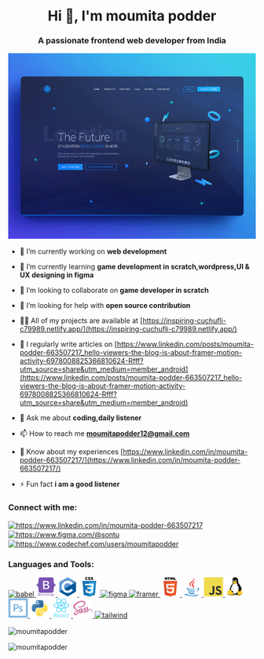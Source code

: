 <h1 align="center">Hi 👋, I'm moumita podder</h1>
<h3 align="center">A passionate frontend web developer from India</h3>

<p align="left"> <a href="https://twitter.com/" target="blank"><img src="https://github.com/moumitapodder/img/blob/main/O.gif" alt="" /></a> </p>

- 🔭 I’m currently working on **web development**

- 🌱 I’m currently learning **game development in scratch,wordpress,UI & UX designing in figma**

- 👯 I’m looking to collaborate on **game developer in scratch**

- 🤝 I’m looking for help with **open source contribution**

- 👨‍💻 All of my projects are available at [https://inspiring-cuchufli-c79989.netlify.app/](https://inspiring-cuchufli-c79989.netlify.app/)

- 📝 I regularly write articles on [https://www.linkedin.com/posts/moumita-podder-663507217_hello-viewers-the-blog-is-about-framer-motion-activity-6978008825366810624-Rfff?utm_source=share&utm_medium=member_android](https://www.linkedin.com/posts/moumita-podder-663507217_hello-viewers-the-blog-is-about-framer-motion-activity-6978008825366810624-Rfff?utm_source=share&utm_medium=member_android)

- 💬 Ask me about **coding,daily listener**

- 📫 How to reach me **moumitapodder12@gmail.com**

- 📄 Know about my experiences [https://www.linkedin.com/in/moumita-podder-663507217/](https://www.linkedin.com/in/moumita-podder-663507217/)

- ⚡ Fun fact **i am a good listener**

<h3 align="left">Connect with me:</h3>
<p align="left">
<a href="https://linkedin.com/in/https://www.linkedin.com/in/moumita-podder-663507217" target="blank"><img align="center" src="https://raw.githubusercontent.com/rahuldkjain/github-profile-readme-generator/master/src/images/icons/Social/linked-in-alt.svg" alt="https://www.linkedin.com/in/moumita-podder-663507217" height="30" width="40" /></a>
<a href="https://dribbble.com/https://www.figma.com/@sontu" target="blank"><img align="center" src="https://raw.githubusercontent.com/rahuldkjain/github-profile-readme-generator/master/src/images/icons/Social/dribbble.svg" alt="https://www.figma.com/@sontu" height="30" width="40" /></a>
<a href="https://www.codechef.com/users/https://www.codechef.com/users/moumitapodder" target="blank"><img align="center" src="https://cdn.jsdelivr.net/npm/simple-icons@3.1.0/icons/codechef.svg" alt="https://www.codechef.com/users/moumitapodder" height="30" width="40" /></a>
</p>

<h3 align="left">Languages and Tools:</h3>
<p align="left"> <a href="https://babeljs.io/" target="_blank" rel="noreferrer"> <img src="https://www.vectorlogo.zone/logos/babeljs/babeljs-icon.svg" alt="babel" width="40" height="40"/> </a> <a href="https://getbootstrap.com" target="_blank" rel="noreferrer"> <img src="https://raw.githubusercontent.com/devicons/devicon/master/icons/bootstrap/bootstrap-plain-wordmark.svg" alt="bootstrap" width="40" height="40"/> </a> <a href="https://www.cprogramming.com/" target="_blank" rel="noreferrer"> <img src="https://raw.githubusercontent.com/devicons/devicon/master/icons/c/c-original.svg" alt="c" width="40" height="40"/> </a> <a href="https://www.w3schools.com/css/" target="_blank" rel="noreferrer"> <img src="https://raw.githubusercontent.com/devicons/devicon/master/icons/css3/css3-original-wordmark.svg" alt="css3" width="40" height="40"/> </a> <a href="https://www.figma.com/" target="_blank" rel="noreferrer"> <img src="https://www.vectorlogo.zone/logos/figma/figma-icon.svg" alt="figma" width="40" height="40"/> </a> <a href="https://www.framer.com/" target="_blank" rel="noreferrer"> <img src="https://www.vectorlogo.zone/logos/framer/framer-icon.svg" alt="framer" width="40" height="40"/> </a> <a href="https://www.w3.org/html/" target="_blank" rel="noreferrer"> <img src="https://raw.githubusercontent.com/devicons/devicon/master/icons/html5/html5-original-wordmark.svg" alt="html5" width="40" height="40"/> </a> <a href="https://www.java.com" target="_blank" rel="noreferrer"> <img src="https://raw.githubusercontent.com/devicons/devicon/master/icons/java/java-original.svg" alt="java" width="40" height="40"/> </a> <a href="https://developer.mozilla.org/en-US/docs/Web/JavaScript" target="_blank" rel="noreferrer"> <img src="https://raw.githubusercontent.com/devicons/devicon/master/icons/javascript/javascript-original.svg" alt="javascript" width="40" height="40"/> </a> <a href="https://www.linux.org/" target="_blank" rel="noreferrer"> <img src="https://raw.githubusercontent.com/devicons/devicon/master/icons/linux/linux-original.svg" alt="linux" width="40" height="40"/> </a> <a href="https://www.photoshop.com/en" target="_blank" rel="noreferrer"> <img src="https://raw.githubusercontent.com/devicons/devicon/master/icons/photoshop/photoshop-line.svg" alt="photoshop" width="40" height="40"/> </a> <a href="https://www.python.org" target="_blank" rel="noreferrer"> <img src="https://raw.githubusercontent.com/devicons/devicon/master/icons/python/python-original.svg" alt="python" width="40" height="40"/> </a> <a href="https://reactjs.org/" target="_blank" rel="noreferrer"> <img src="https://raw.githubusercontent.com/devicons/devicon/master/icons/react/react-original-wordmark.svg" alt="react" width="40" height="40"/> </a> <a href="https://sass-lang.com" target="_blank" rel="noreferrer"> <img src="https://raw.githubusercontent.com/devicons/devicon/master/icons/sass/sass-original.svg" alt="sass" width="40" height="40"/> </a> <a href="https://tailwindcss.com/" target="_blank" rel="noreferrer"> <img src="https://www.vectorlogo.zone/logos/tailwindcss/tailwindcss-icon.svg" alt="tailwind" width="40" height="40"/> </a> </p>

<p><img align="center" src="https://github-readme-stats.vercel.app/api/top-langs?username=moumitapodder&show_icons=true&locale=en&layout=compact" alt="moumitapodder" /></p>

<p><img align="center" src="https://github-readme-streak-stats.herokuapp.com/?user=moumitapodder&" alt="moumitapodder" /></p>

